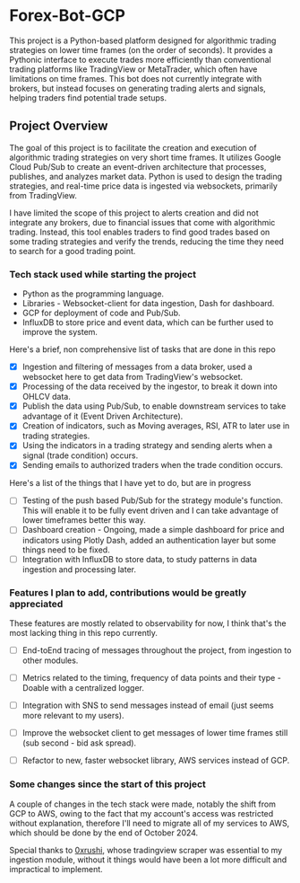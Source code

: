 # Forex-Bot-GCP

This project is a Python-based platform designed for algorithmic trading strategies on lower time frames (on the order of seconds). It provides a Pythonic interface to execute trades more efficiently than conventional trading platforms like TradingView or MetaTrader, which often have limitations on time frames. This bot does not currently integrate with brokers, but instead focuses on generating trading alerts and signals, helping traders find potential trade setups.

## Project Overview

The goal of this project is to facilitate the creation and execution of algorithmic trading strategies on very short time frames. It utilizes Google Cloud Pub/Sub to create an event-driven architecture that processes, publishes, and analyzes market data. Python is used to design the trading strategies, and real-time price data is ingested via websockets, primarily from TradingView.

I have limited the scope of this project to alerts creation and did not integrate any brokers, due to financial issues that come with algorithmic trading. Instead, this tool enables traders to find good trades based on some trading strategies and verify the trends, reducing the time they need to search for a good trading point.

### Tech stack used while starting the project

- Python as the programming language.
- Libraries - Websocket-client for data ingestion, Dash for dashboard.
- GCP for deployment of code and Pub/Sub.
- InfluxDB to store price and event data, which can be further used to improve the system.


Here's a brief, non comprehensive list of tasks that are done in this repo

- [x] Ingestion and filtering of messages from a data broker, used a websocket here to get data from TradingView's websocket.
- [x] Processing of the data received by the ingestor, to break it down into OHLCV data.
- [x] Publish the data using Pub/Sub, to enable downstream services to take advantage of it (Event Driven Architecture).
- [x] Creation of indicators, such as Moving averages, RSI, ATR to later use in trading strategies.
- [x] Using the indicators in a trading strategy and sending alerts when a signal (trade condition) occurs.
- [x] Sending emails to authorized traders when the trade condition occurs. 

Here's a list of the things that I have yet to do, but are in progress
- [ ] Testing of the push based Pub/Sub for the strategy module's function. This will enable it to be fully event driven and I can take advantage of lower timeframes better this way.
- [ ] Dashboard creation - Ongoing, made a simple dashboard for price and indicators using Plotly Dash, added an authentication layer but some things need to be fixed.
- [ ] Integration with InfluxDB to store data, to study patterns in data ingestion and processing later.

### Features I plan to add, contributions would be greatly appreciated

These features are mostly related to observability for now, I think that's the most lacking thing in this repo currently.
- [ ] End-toEnd tracing of messages throughout the project, from ingestion to other modules.
- [ ] Metrics related to the timing, frequency of data points and their type - Doable with a centralized logger.
- [ ] Integration with SNS to send messages instead of email (just seems more relevant to my users).
- [ ] Improve the websocket client to get messages of lower time frames still (sub second - bid ask spread).
- [ ] Refactor to new, faster websocket library, AWS services instead of GCP.


### Some changes since the start of this project

A couple of changes in the tech stack were made, notably the shift from GCP to AWS, owing to the fact that my account's access was restricted without explanation, therefore I'll need to migrate all of my services to AWS, which should be done by the end of October 2024.


Special thanks to [0xrushi](https://github.com/0xrushi), whose tradingview scraper was essential to my ingestion module, without it things would have been a lot more difficult and impractical to implement.
